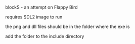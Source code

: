 blockS - an attempt on Flappy Bird

requires SDL2 image to run

the png and dll files should be in the folder where the exe is

add the folder to the include directory

